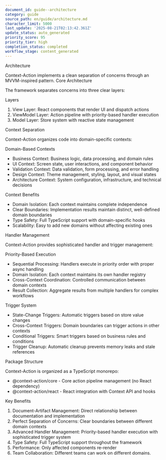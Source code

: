 ```yaml
---
document_id: guide--architecture
category: guide
source_path: en/guide/architecture.md
character_limit: 5000
last_update: '2025-08-21T02:13:42.361Z'
update_status: auto_generated
priority_score: 95
priority_tier: high
completion_status: completed
workflow_stage: content_generated
---
```

Architecture

Context-Action implements a clean separation of concerns through an MVVM-inspired pattern. Core Architecture

The framework separates concerns into three clear layers:

Layers

1. View Layer: React components that render UI and dispatch actions
2. ViewModel Layer: Action pipeline with priority-based handler execution  
3. Model Layer: Store system with reactive state management

Context Separation

Context-Action organizes code into domain-specific contexts:

Domain-Based Contexts
- Business Context: Business logic, data processing, and domain rules
- UI Context: Screen state, user interactions, and component behavior  
- Validation Context: Data validation, form processing, and error handling
- Design Context: Theme management, styling, layout, and visual states
- Architecture Context: System configuration, infrastructure, and technical decisions

Context Benefits
- Domain Isolation: Each context maintains complete independence
- Clear Boundaries: Implementation results maintain distinct, well-defined domain boundaries
- Type Safety: Full TypeScript support with domain-specific hooks
- Scalability: Easy to add new domains without affecting existing ones

Handler Management

Context-Action provides sophisticated handler and trigger management:

Priority-Based Execution
- Sequential Processing: Handlers execute in priority order with proper async handling
- Domain Isolation: Each context maintains its own handler registry
- Cross-Context Coordination: Controlled communication between domain contexts
- Result Collection: Aggregate results from multiple handlers for complex workflows

Trigger System
- State-Change Triggers: Automatic triggers based on store value changes
- Cross-Context Triggers: Domain boundaries can trigger actions in other contexts
- Conditional Triggers: Smart triggers based on business rules and conditions
- Trigger Cleanup: Automatic cleanup prevents memory leaks and stale references

Package Structure

Context-Action is organized as a TypeScript monorepo:

- @context-action/core - Core action pipeline management (no React dependency)
- @context-action/react - React integration with Context API and hooks

Key Benefits

1. Document-Artifact Management: Direct relationship between documentation and implementation
2. Perfect Separation of Concerns: Clear boundaries between different domain contexts
3. Advanced Handler Management: Priority-based handler execution with sophisticated trigger system
4. Type Safety: Full TypeScript support throughout the framework
5. Performance: Only affected components re-render
6. Team Collaboration: Different teams can work on different domains.
